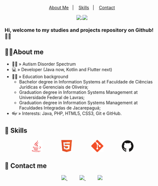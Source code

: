 <p align="center">
  <a href="#aboutme">About Me</a>&nbsp;&nbsp;&nbsp;|&nbsp;&nbsp;&nbsp;
  <a href="#skills">Skills</a>&nbsp;&nbsp;&nbsp;|&nbsp;&nbsp;&nbsp;
  <a href="#contactme">Contact</a>
</p>


<p align="center">
  <a href="https://github.com/anuraghazra/github-readme-stats">
    <img
      align="center"
      src="https://github-readme-stats.vercel.app/api/top-langs/?username=Kallrish&theme=chartreuse-dark&layout=compact"
    />
  </a>
  <a href="https://github.com/anuraghazra/github-readme-stats">
    <img
      align="center"
      src="https://github-readme-stats.vercel.app/api?username=Kallrish&count_private=true&show_icons=true&theme=chartreuse-dark&custom_title=Github%20Status&hide=issues"
    />
  </a>
</p>



### Hi, welcome to my studies and projects repository on Github! 🙋‍♂️

<p id ="aboutme" align="left"></p>

## 🐱‍💻About me 

- 👨‍🦽  » Autism Disorder Spectrum
- 💻  » Developer (Java now, Kotlin and Flutter next)
- 👨‍🎓  » Education background
  - Bachelor degree in Information Systems at Faculdade de Ciências Jurídicas e Gerenciais de Oliveira;
  - Graduation degree in Information Systems Management at Universidade Federal de Lavras;
  - Graduation degree in Information Systems Management at Faculdades Integradas de Jacarepaguá;
- 👓  » Interests: Java, PHP, HTML5, CSS3, Git e GitHub.

<p id ="skills" align="left"></p>

## 💪 Skills

<p align="center">
    <img height="40" src="https://raw.githubusercontent.com/devicons/devicon/master/icons/java/java-plain.svg">
    &nbsp;&nbsp;&nbsp;&nbsp;&nbsp;&nbsp;&nbsp;&nbsp;&nbsp;&nbsp;&nbsp;&nbsp;&nbsp;
    <img height="40" src="https://raw.githubusercontent.com/devicons/devicon/master/icons/html5/html5-original.svg">
     &nbsp;&nbsp;&nbsp;&nbsp;&nbsp;&nbsp;&nbsp;&nbsp;&nbsp;&nbsp;&nbsp;&nbsp;&nbsp;
    <img height="40" src="https://raw.githubusercontent.com/devicons/devicon/master/icons/git/git-original.svg">
    &nbsp;&nbsp;&nbsp;&nbsp;&nbsp;&nbsp;&nbsp;&nbsp;&nbsp;&nbsp;&nbsp;&nbsp;&nbsp;
    <img height="40" src="https://raw.githubusercontent.com/devicons/devicon/master/icons/github/github-original.svg">


<p id ="contactme" align="left"></p>

## 📩 Contact me

<p align="center">
    <a href="https://github.com/Kallrish">
        <img  src="https://img.shields.io/badge/github-%23100000.svg?&style=for-the-badge&logo=github&logoColor=white&link=mailto:https://github.com/Kallrish">
    </a>
    &nbsp;&nbsp;&nbsp;&nbsp;&nbsp;&nbsp;&nbsp;&nbsp;&nbsp;
    <a href="mailto:ojonatasribeiro@gmail.com">
        <img src="https://img.shields.io/badge/gmail-D14836?&style=for-the-badge&logo=gmail&logoColor=white&link=mailto:ojonatasribeiro@gmail.com">
    </a>
    &nbsp;&nbsp;&nbsp;&nbsp;&nbsp;&nbsp;&nbsp;&nbsp;&nbsp;
    <a href="https://www.linkedin.com/in/ojonatasribeiro/">
        <img src="https://img.shields.io/badge/linkedin-%230077B5.svg?&style=for-the-badge&logo=linkedin&logoColor=white&link=mailto:https://www.linkedin.com/in/ojonatasribeiro/">
    </a>
</p>

